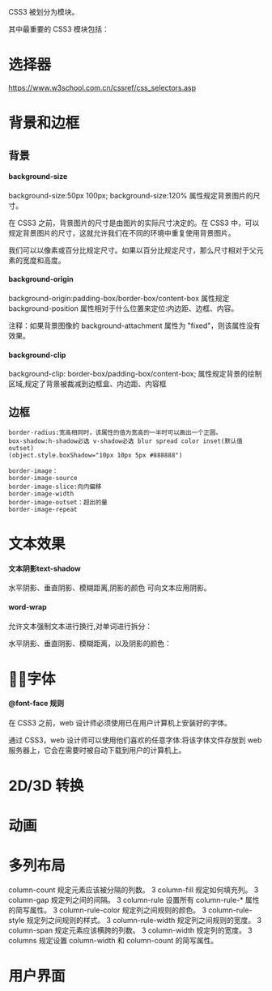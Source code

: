 CSS3 被划分为模块。

其中最重要的 CSS3 模块包括：

# 选择器
https://www.w3school.com.cn/cssref/css_selectors.asp

# 背景和边框
## 背景
#### background-size
background-size:50px 100px;
background-size:120%
属性规定背景图片的尺寸。

在 CSS3 之前，背景图片的尺寸是由图片的实际尺寸决定的。在 CSS3 中，可以规定背景图片的尺寸，这就允许我们在不同的环境中重复使用背景图片。

我们可以以像素或百分比规定尺寸。如果以百分比规定尺寸，那么尺寸相对于父元素的宽度和高度。

#### background-origin
background-origin:padding-box/border-box/content-box
属性规定 background-position 属性相对于什么位置来定位:内边距、边框、内容。

注释：如果背景图像的 background-attachment 属性为 "fixed"，则该属性没有效果。

#### background-clip 
background-clip: border-box/padding-box/content-box;
属性规定背景的绘制区域,规定了背景被裁减到边框盒、内边距、内容框

## 边框
```
border-radius:宽高相同时，该属性的值为宽高的一半时可以画出一个正圆。
box-shadow:h-shadow必选 v-shadow必选 blur spread color inset(默认值outset)
(object.style.boxShadow="10px 10px 5px #888888")

border-image：
border-image-source
border-image-slice:向内偏移
border-image-width
border-image-outset：超出的量
border-image-repeat
```
# 文本效果
#### 文本阴影text-shadow
水平阴影、垂直阴影、模糊距离,阴影的颜色
可向文本应用阴影。
#### word-wrap 
允许文本强制文本进行换行,对单词进行拆分：

水平阴影、垂直阴影、模糊距离，以及阴影的颜色：
# 字体
#### @font-face 规则
在 CSS3 之前，web 设计师必须使用已在用户计算机上安装好的字体。

通过 CSS3，web 设计师可以使用他们喜欢的任意字体:将该字体文件存放到 web 服务器上，它会在需要时被自动下载到用户的计算机上。

# 2D/3D 转换
# 动画
# 多列布局
column-count	规定元素应该被分隔的列数。	3
column-fill	规定如何填充列。	3
column-gap	规定列之间的间隔。	3
column-rule	设置所有 column-rule-* 属性的简写属性。	3
column-rule-color	规定列之间规则的颜色。	3
column-rule-style	规定列之间规则的样式。	3
column-rule-width	规定列之间规则的宽度。	3
column-span	规定元素应该横跨的列数。	3
column-width	规定列的宽度。	3
columns	规定设置 column-width 和 column-count 的简写属性。
# 用户界面